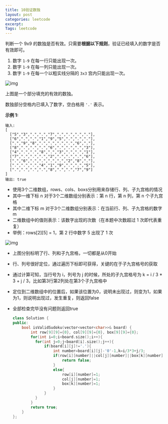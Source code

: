 ```yaml
---
title: 10验证数独
layout: post
categories: leetcode
excerpt: 
Tags: leetcode
---
```


判断一个 9x9 的数独是否有效。只需要**根据以下规则**，验证已经填入的数字是否有效即可。

1. 数字 `1-9` 在每一行只能出现一次。
2. 数字 `1-9` 在每一列只能出现一次。
3. 数字 `1-9` 在每一个以粗实线分隔的 `3x3` 宫内只能出现一次。

![img](https://upload.wikimedia.org/wikipedia/commons/thumb/f/ff/Sudoku-by-L2G-20050714.svg/250px-Sudoku-by-L2G-20050714.svg.png)

上图是一个部分填充的有效的数独。

数独部分空格内已填入了数字，空白格用 `'.'` 表示。

**示例 1:**

```
输入:
[
  ["5","3",".",".","7",".",".",".","."],
  ["6",".",".","1","9","5",".",".","."],
  [".","9","8",".",".",".",".","6","."],
  ["8",".",".",".","6",".",".",".","3"],
  ["4",".",".","8",".","3",".",".","1"],
  ["7",".",".",".","2",".",".",".","6"],
  [".","6",".",".",".",".","2","8","."],
  [".",".",".","4","1","9",".",".","5"],
  [".",".",".",".","8",".",".","7","9"]
]
输出: true
```

- 使用3个二维数组，rows、cols、boxs分别用来存储行、列、子九宫格的情况
- 其中一维下标 n 对于3个二维数组分别表示：第 n 行，第 n 列，第 n 个子九宫格
- 其中二维下标 m 对于3个二维数组分别表示：在当前行、列、子九宫格的数字m
- 二维数组中的值则表示：该数字出现的次数（在本题中次数超过 1 次即代表重复）
- 举例：rows[2][5] = 1，第 2 行中数字 5 出现了 1 次



![img](https://pic4.zhimg.com/80/v2-6f131d16344a223cf0734a7d63a563ab_hd.jpg)



- 上图分别标明了行、列和子九宫格，一切都是从0开始

- 行、列号很好定位，通过遍历下标即可获得，关键的在于子九宫格号的获取

- 通过计算可知，当行号为 i，列号为 j 的时候，所处的子九宫格号为 k = i / 3 * 3 + j / 3，比如第3行第2列处在第3个子九宫格中

- 定位到二维数组中的位置后，如果该位置为0，说明未出现过，则变为1，如果为1，则说明出现过，发生重复，则返回false

- 全部检查完毕没有问题则返回true

  ```c++
  class Solution {
  public:
      bool isValidSudoku(vector<vector<char>>& board) {
          int row[9][9]={0}, col[9][9]={0}, box[9][9]={0};
          for(int i=0;i<board.size();i++){
          	for(int j=0;j<board[i].size();j++){
          		if(board[i][j]!='.'){
          			int number=board[i][j]-'0'-1,k=i/3*3+j/3;
          			if(row[i][number]||col[j][number]||box[k][number]){
          				return false;
          			}
          			else{
          				row[i][number]=1;
          				col[j][number]=1;
          				box[k][number]=1;
          			}
          		}
          	}
          }
          return true;
      }
  };
  ```
